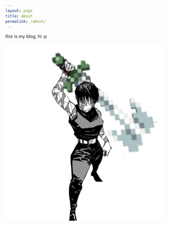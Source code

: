 ```yaml
---
layout: page
title: About
permalink: /about/
---
```


this is my blog, hi :p

![axemaki](/assets/axemaki.png)
    <style>
        body { 
    background-image: url('axemaki.png'); /* Path to your image */ 
    background-color:#baddab;
    background-position: center; /* Center the image */ 
    background-repeat: no-repeat; /* Prevent repetition */ 
    height: 100vh; /* Full height of the viewport */ 
    margin: 0; /* Remove default margin */ 
            } 
    </style>

